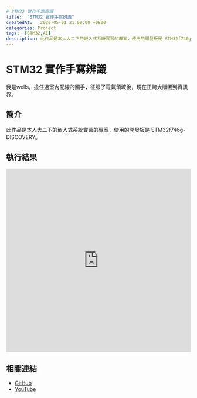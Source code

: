 ```yaml
---
# STM32 實作手寫辨識
title:  "STM32 實作手寫辨識"
createdAt:   2020-05-01 21:00:00 +0800
categories: Project
tags:  [STM32,AI]
description: 此作品是本人大二下的嵌入式系統實習的專案，使用的開發板是 STM32f746g-DISCOVERY。
---
```

# STM32 實作手寫辨識
我是wells，擔任過室內配線的國手，征服了電氣領域後，現在正跨大版圖到資訊界。

## 簡介
此作品是本人大二下的嵌入式系統實習的專案，使用的開發板是 STM32f746g-DISCOVERY。

## 執行結果

<iframe width="100%" height="500" src="https://www.youtube.com/embed/0QSbi8sorVI" title="YouTube video player" frameborder="0" allow="accelerometer; autoplay; clipboard-write; encrypted-media; gyroscope; picture-in-picture" allowfullscreen></iframe>

## 相關連結
- [GitHub](https://github.com/jhang-jhe-wei/AI-handwriting-recognition-based-on-STM32f746g-DISCOVERY)
- [YouTube](https://www.youtube.com/watch?v=0QSbi8sorVI)
